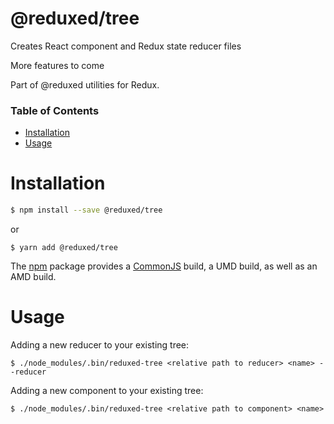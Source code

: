 # @reduxed/tree

Creates React component and Redux state reducer files

More features to come

Part of @reduxed  utilities for Redux.

### Table of Contents
* [Installation](#installation)
* [Usage](#usage)

# Installation

```bash
$ npm install --save @reduxed/tree
```

or

```
$ yarn add @reduxed/tree
```

The [npm](https://www.npmjs.com) package provides a [CommonJS](http://webpack.github.io/docs/commonjs.html) build, a UMD build, as well as an AMD build.


# Usage

Adding a new reducer to your existing tree:
```
$ ./node_modules/.bin/reduxed-tree <relative path to reducer> <name> --reducer
```

Adding a new component to your existing tree:
```
$ ./node_modules/.bin/reduxed-tree <relative path to component> <name>
```
